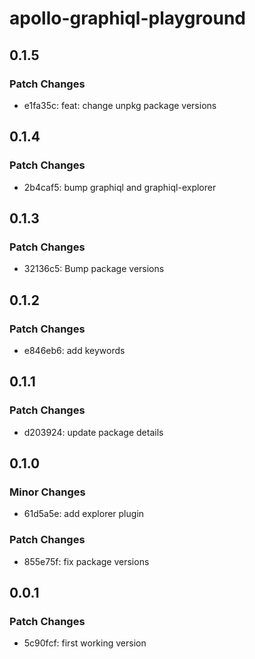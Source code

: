 # apollo-graphiql-playground

## 0.1.5

### Patch Changes

- e1fa35c: feat: change unpkg package versions

## 0.1.4

### Patch Changes

- 2b4caf5: bump graphiql and graphiql-explorer

## 0.1.3

### Patch Changes

- 32136c5: Bump package versions

## 0.1.2

### Patch Changes

- e846eb6: add keywords

## 0.1.1

### Patch Changes

- d203924: update package details

## 0.1.0

### Minor Changes

- 61d5a5e: add explorer plugin

### Patch Changes

- 855e75f: fix package versions

## 0.0.1

### Patch Changes

- 5c90fcf: first working version
